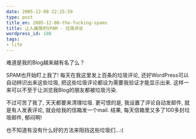 ```yaml
---
date: 2005-12-08 22:25:59
type: post
title_en: 2005-12-08-the-fucking-spams
title: 让人痛恨的SPAM - 垃圾评论
wordpress_id: 188
tags:
- life
---
```


难道是我的Blog越来越有名了么？

SPAM也开始盯上我了! 每天在我这里发上百条的垃圾评论, 还好WordPress可以自动辨识出来这些垃圾, 把这些垃圾评论都设为需要我验证才能显示出来. 这样一来可以不至于让浏览我Blog的朋友都被垃圾污染. 

不过可苦了我了, 天天都要来清理垃圾. 更可恨的是, 我设置了评论自动发邮件, 就是有人发表评论, 就会给我的信箱发一个mail. 结果, 每天信箱里又多了100多封垃圾邮件, 郁闷啊!

也不知道有没有什么好的方法来阻挡这些垃圾们...:(
